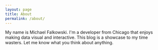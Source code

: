 ```yaml
---
layout: page
title: About
permalink: /about/
---
```


My name is Michael Falkowski. I'm a developer from Chicago that enjoys making data visual and interactive. This blog is a showcase to my time wasters. Let me know what you think about anything. 

